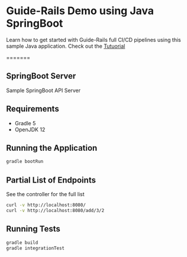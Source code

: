 # Guide-Rails Demo using Java SpringBoot
Learn how to get started with Guide-Rails full CI/CD pipelines using this sample Java application. 
Check out the [Tutuorial](https://guide-rails.calculi.io/help/tutorials/java/java.html)


=======
## SpringBoot Server

Sample SpringBoot API Server

## Requirements
* Gradle 5
* OpenJDK 12

## Running the Application

```sh
gradle bootRun
```

## Partial List of Endpoints

See the controller for the full list

```sh
curl -v http://localhost:8080/
curl -v http://localhost:8080/add/3/2
```

## Running Tests

```sh
gradle build
gradle integrationTest
```
